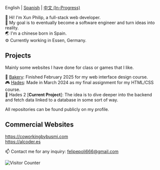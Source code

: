 English | [Spanish]() | [中文 (In-Progress)]()

👋 Hi! I'm Xun Philip, a full-stack web developer.  
💙 My goal is to eventually become a software engineer and turn ideas into reality.  
🌏 I'm a chinese born in Spain.  
⚙️ Currently working in Essen, Germany.  

## Projects
Mainly some websites I have done for class or games that I like.

🥖 [Bakery](https://philipyang89.github.io/buen-horno): Finished February 2025 for my web interface design course.  
🎮 [Hades](https://philipyang89.github.io/hades): Made in March 2024 as my final assignment for my HTML/CSS course.  
🔧 Hades 2 [**Current Project**]: The idea is to dive deeper into the backend and fetch data linked to a database in some sort of way.  

All repositories can be found publicly on my profile.  
## Commercial Websites
https://coworkingbybusmi.com  
https://alcoder.es  

📫 Contact me for any inquiry: felipepoli666@gmail.com  

![Visitor Counter](https://komarev.com/ghpvc/?username=philipyang89)  

<!--
**philipyang0/philipyang0** is a ✨ _special_ ✨ repository because its `README.md` (this file) appears on your GitHub profile.

Here are some ideas to get you started:

- 🔭 I’m currently working on ...
- 🌱 I’m currently learning ...
- 👯 I’m looking to collaborate on ...
- 🤔 I’m looking for help with ...
- 💬 Ask me about ...
- 📫 How to reach me: ...
- 😄 Pronouns: ...
- ⚡ Fun fact: ...
-->
